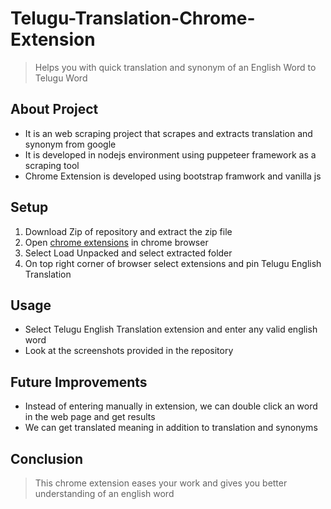 # Telugu-Translation-Chrome-Extension

> Helps you with quick translation and synonym of an English Word to Telugu Word

## About Project
* It is an web scraping project that scrapes and extracts translation and synonym from google
* It is developed in nodejs environment using puppeteer framework as a scraping tool
* Chrome Extension is developed using bootstrap framwork and vanilla js

## Setup

1. Download Zip of repository and extract the zip file
2. Open [chrome extensions](chrome://extensions/) in chrome browser
3. Select Load Unpacked and select extracted folder
4. On top right corner of browser select extensions and pin Telugu English Translation

## Usage
* Select Telugu English Translation extension and enter any valid english word
* Look at the screenshots provided in the repository

## Future Improvements
* Instead of entering manually in extension, we can double click an word in the web page and get results
* We can get translated meaning in addition to translation and synonyms

## Conclusion
> This chrome extension eases your work and gives you better understanding of an english word




